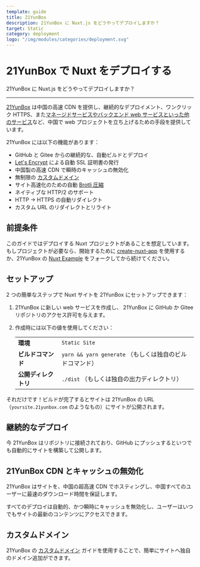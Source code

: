 ```yaml
---
template: guide
title: 21YunBox
description: 21YunBox に Nuxt.js をどうやってデプロイしますか？
target: Static
category: deployment
logo: "/img/modules/categories/deployment.svg"
---
```

# 21YunBox で Nuxt をデプロイする

21YunBox に Nuxt.js をどうやってデプロイしますか？

---

[21YunBox](https://www.21yunbox.com) は中国の高速 CDN を提供し、継続的なデプロイメント、ワンクリック HTTPS、また[マネージドサービスやバックエンド web サービスといった他のサービス](https://www.21yunbox.com/docs/)など、中国で web プロジェクトを立ち上げるための手段を提供しています。

21YunBox には以下の機能があります：

- GitHub と Gitee からの継続的な、自動ビルドとデプロイ
- [Let's Encrypt](https://letsencrypt.org) による自動 SSL 証明書の発行
- 中国製の高速 CDN で瞬時のキャッシュの無効化
- 無制限の [カスタムドメイン](https://www.21yunbox.com/docs/#/custom-domains)
- サイト高速化のための自動 [Brotli 圧縮](https://en.wikipedia.org/wiki/Brotli)
- ネイティブな HTTP/2 のサポート
- HTTP → HTTPS の自動リダイレクト 
- カスタム URL のリダイレクトとリライト

## 前提条件

このガイドではデプロイする Nuxt プロジェクトがあることを想定しています。もしプロジェクトが必要なら、開始するために [create-nuxt-app](https://github.com/nuxt/create-nuxt-app) を使用するか、21YunBox の [Nuxt Example](https://gitee.com/eryiyunbox-examples/nuxtjs) をフォークしてから続けてください。

## セットアップ

2 つの簡単なステップで Nuxt サイトを 21YunBox にセットアップできます：

1. 21YunBox に新しい web サービスを作成し、 21YunBox に GitHub か Gitee リポジトリのアクセス許可を与えます。
2. 作成時には以下の値を使用してください：

   |                       |                                                     |
   | --------------------- | --------------------------------------------------- |
   | **環境**               | `Static Site`                                       |
   | **ビルドコマンド**       | `yarn && yarn generate` （もしくは独自のビルドコマンド） |
   | **公開ディレクトリ**     | `./dist` （もしくは独自の出力ディレクトリ）               |

それだけです！ビルドが完了するとサイトは 21YunBox の URL（`yoursite.21yunbox.com` のようなもの）にサイトが公開されます。

## 継続的なデプロイ

今 21YunBox はリポジトリに接続されており、GitHub にプッシュするといつでも自動的にサイトを構築して公開します。

## 21YunBox CDN とキャッシュの無効化

21YunBox はサイトを、中国の超高速 CDN でホスティングし、中国すべてのユーザーに最速のダウンロード時間を保証します。

すべてのデプロイは自動的、かつ瞬時にキャッシュを無効化し、ユーザーはいつでもサイトの最新のコンテンツにアクセスできます。

## カスタムドメイン

21YunBox の [カスタムドメイン](https://www.21yunbox.com/docs/#/custom-domains) ガイドを使用することで、簡単にサイトへ独自のドメイン追加ができます。
